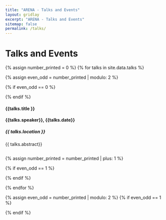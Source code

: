 ```yaml
---
title: "ARENA - Talks and Events"
layout: gridlay
excerpt: "ARENA - Talks and Events"
sitemap: false
permalink: /talks/
---
```


# Talks and Events

{% assign number_printed = 0 %}
{% for talks in site.data.talks %}

{% assign even_odd = number_printed | modulo: 2 %}

{% if even_odd == 0 %}
<div class="row">
{% endif %}
<div class="col-sm-6 clearfix">
  <h4><b>{{talks.title }}</b></h4>
  <h4>{{talks.speaker}},  {{talks.date}}</h4>
  <h5>{{ talks.location }}</h5>
  {{ talks.abstract}}

  <ul style="overflow: hidden">

  </ul>
</div>

{% assign number_printed = number_printed | plus: 1 %}

{% if even_odd == 1 %}
</div>
{% endif %}

{% endfor %}

{% assign even_odd = number_printed | modulo: 2 %}
{% if even_odd == 1 %}
</div>
{% endif %}
